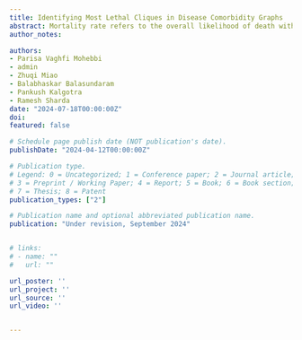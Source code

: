 ```yaml
---
title: Identifying Most Lethal Cliques in Disease Comorbidity Graphs
abstract: Mortality rate refers to the overall likelihood of death within a specific population over a defined period. The knowledge of high mortality rate disease clusters can enable healthcare providers and patients to be proactive and develop tailored interventions that improve patient outcomes. In this paper, we consider two closely related problems of  finding a small clique of comorbid diseases that corresponds to the highest mortality rate among a given patient population, and finding an incrementally larger clique of diseases containing a given clique of diseases with the highest marginal mortality rate. To tackle these problems, we explore two approaches (i) a mixed integer programming formulation that maximizes a single fractional objective subject to linear constraints, and (ii) an extension of the classical Bron--Kerbosch enumerative algorithm. We conduct a detailed  computational  study and report results from our experiments with both approaches on  datasets derived from   10.6 million de-identified patient electronic health records.
author_notes:

authors:
- Parisa Vaghfi Mohebbi
- admin
- Zhuqi Miao
- Balabhaskar Balasundaram
- Pankush Kalgotra
- Ramesh Sharda
date: "2024-07-18T00:00:00Z"
doi:
featured: false

# Schedule page publish date (NOT publication's date).
publishDate: "2024-04-12T00:00:00Z"

# Publication type.
# Legend: 0 = Uncategorized; 1 = Conference paper; 2 = Journal article;
# 3 = Preprint / Working Paper; 4 = Report; 5 = Book; 6 = Book section;
# 7 = Thesis; 8 = Patent
publication_types: ["2"]

# Publication name and optional abbreviated publication name.
publication: "Under revision, September 2024"


# links:
# - name: ""
#   url: ""

url_poster: ''
url_project: ''
url_source: ''
url_video: ''


---
```


